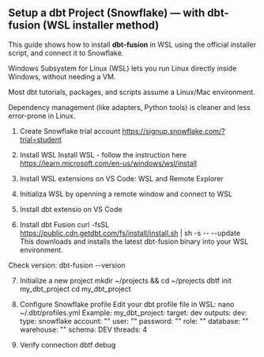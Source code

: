 ## Setup a dbt Project (Snowflake) — with dbt-fusion (WSL installer method)

This guide shows how to install **dbt-fusion** in WSL using the official installer script, and connect it to Snowflake.

Windows Subsystem for Linux (WSL) lets you run Linux directly inside Windows, without needing a VM.

Most dbt tutorials, packages, and scripts assume a Linux/Mac environment.

Dependency management (like adapters, Python tools) is cleaner and less error-prone in Linux.

1. Create Snowflake trial account
https://signup.snowflake.com/?trial=student



2. Install WSL
Install WSL - follow the instruction here
https://learn.microsoft.com/en-us/windows/wsl/install

3. Install WSL extensions on VS Code: WSL and Remote Explorer

4. Initializa WSL by openning a remote window and connect to WSL

5. Install dbt extensio on VS Code

6. Install dbt Fusion
curl -fsSL https://public.cdn.getdbt.com/fs/install/install.sh | sh -s -- --update    
This downloads and installs the latest dbt-fusion binary into your WSL environment.

Check version:
dbt-fusion --version


7. Initialize a new project
mkdir ~/projects && cd ~/projects
dbtf init my_dbt_project
cd my_dbt_project


8. Configure Snowflake profile
Edit your dbt profile file in WSL:
nano ~/.dbt/profiles.yml
Example:
my_dbt_project:
  target: dev
  outputs:
    dev:
      type: snowflake
      account: "<account>"
      user: "<username>"
      password: "<password>"
      role: "<role>"
      database: "<DATABASE>"
      warehouse: "<WAREHOUSE>"
      schema: DEV
      threads: 4

9. Verify connection
dbtf debug
